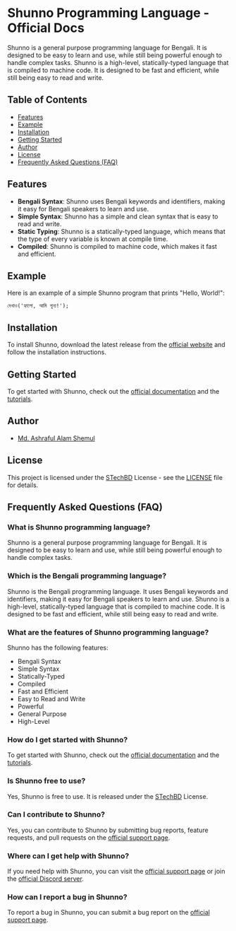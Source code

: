 # Shunno Programming Language - Official Docs

Shunno is a general purpose programming language for Bengali. It is designed to be easy to learn and use, while still
being powerful enough to handle complex tasks. Shunno is a high-level, statically-typed language that is compiled to
machine code. It is designed to be fast and efficient, while still being easy to read and write.

## Table of Contents

- [Features](#features)
- [Example](#example)
- [Installation](#installation)
- [Getting Started](#getting-started)
- [Author](#author)
- [License](#license)
- [Frequently Asked Questions (FAQ)](#frequently-asked-questions-faq)

## Features

- **Bengali Syntax**: Shunno uses Bengali keywords and identifiers, making it easy for Bengali speakers to learn and
  use.
- **Simple Syntax**: Shunno has a simple and clean syntax that is easy to read and write.
- **Static Typing**: Shunno is a statically-typed language, which means that the type of every variable is known at
  compile time.
- **Compiled**: Shunno is compiled to machine code, which makes it fast and efficient.

## Example

Here is an example of a simple Shunno program that prints "Hello, World!":

```shunno
দেখাও('হ্যালো, আমি শুন্য!');
```

## Installation

To install Shunno, download the latest release from the [official website](https://shunno.stechbd.net/download) and follow the installation instructions.

## Getting Started

To get started with Shunno, check out the [official documentation](https://shunno.stechbd.net/docs) and the [tutorials](https://shunno.stechbd.net/tutorials).

## Author

- [Md. Ashraful Alam Shemul](https://github.com/AAShemul)

## License

This project is licensed under the [STechBD](https://github.com/STechBD/STechBD-License) License - see the [LICENSE](LICENSE) file for details.

## Frequently Asked Questions (FAQ)

### What is Shunno programming language?

Shunno is a general purpose programming language for Bengali. It is designed to be easy to learn and use, while still being powerful enough to handle complex tasks.

### Which is the Bengali programming language?

Shunno is the Bengali programming language. It uses Bengali keywords and identifiers, making it easy for Bengali speakers to learn and use. Shunno is a high-level, statically-typed language that is compiled to machine code. It is designed to be fast and efficient, while still being easy to read and write.

### What are the features of Shunno programming language?

Shunno has the following features:
- Bengali Syntax
- Simple Syntax
- Statically-Typed
- Compiled
- Fast and Efficient
- Easy to Read and Write
- Powerful
- General Purpose
- High-Level

### How do I get started with Shunno?

To get started with Shunno, check out the [official documentation](https://shunno.stechbd.net/docs) and the [tutorials](https://shunno.stechbd.net/tutorials).

### Is Shunno free to use?

Yes, Shunno is free to use. It is released under the [STechBD](https://github.com/STechBD/STechBD-License) License.

### Can I contribute to Shunno?

Yes, you can contribute to Shunno by submitting bug reports, feature requests, and pull requests on the [official support page](https://www.stechbd.net/support).

### Where can I get help with Shunno?

If you need help with Shunno, you can visit the [official support page](https://shunno.stechbd.net/support) or join the [official Discord server](https://discord.gg/shunno).

### How can I report a bug in Shunno?

To report a bug in Shunno, you can submit a bug report on the [official support page](https://www.stechbd.net/support).
